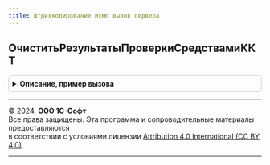 ```yaml
---
title: Штрихкодирование исмп вызов сервера
---
```



## ОчиститьРезультатыПроверкиСредствамиККТ
<details style="margin: 1em 0; padding: 0.5em; border: 1px solid #ccc; border-radius: 6px;">

<summary style="font-weight: bold; cursor: pointer;">Описание, пример вызова</summary>

```bsl

Процедура ОчиститьРезультатыПроверкиСредствамиККТ(СсылкаНаОбъект) Экспорт
```

Пример вызова
```bsl
ШтрихкодированиеИСМПВызовСервера.ОчиститьРезультатыПроверкиСредствамиККТ(СсылкаНаОбъект) 
```
</details>

---

© 2024, **ООО 1С-Софт**  
Все права защищены. Эта программа и сопроводительные материалы предоставляются  
в соответствии с условиями лицензии [Attribution 4.0 International (CC BY 4.0)](https://creativecommons.org/licenses/by/4.0/legalcode).

---
